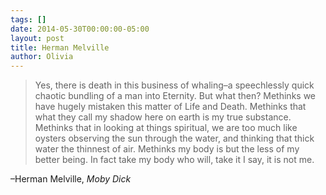 ```yaml
---
tags: []
date: 2014-05-30T00:00:00-05:00
layout: post
title: Herman Melville
author: Olivia
---
```


> Yes, there is death in this business of whaling–a speechlessly quick chaotic bundling of a man into Eternity. But what then? Methinks we have hugely mistaken this matter of Life and Death. Methinks that what they call my shadow here on earth is my true substance. Methinks that in looking at things spiritual, we are too much like oysters observing the sun through the water, and thinking that thick water the thinnest of air. Methinks my body is but the less of my better being. In fact take my body who will, take it I say, it is not me.

–Herman Melville, _Moby Dick_
